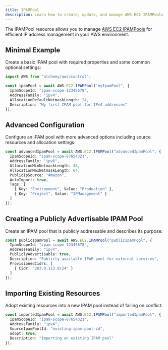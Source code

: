 ```yaml
---
title: IPAMPool
description: Learn how to create, update, and manage AWS EC2 IPAMPools using Alchemy Cloud Control.
---
```



The IPAMPool resource allows you to manage [AWS EC2 IPAMPools](https://docs.aws.amazon.com/ec2/latest/userguide/) for efficient IP address management in your AWS environment.

## Minimal Example

Create a basic IPAM pool with required properties and some common optional settings:

```ts
import AWS from "alchemy/aws/control";

const ipamPool = await AWS.EC2.IPAMPool("myIpamPool", {
  IpamScopeId: "ipam-scope-12345678",
  AddressFamily: "ipv4",
  AllocationDefaultNetmaskLength: 24,
  Description: "My first IPAM pool for IPv4 addresses"
});
```

## Advanced Configuration

Configure an IPAM pool with more advanced options including source resources and allocation settings:

```ts
const advancedIpamPool = await AWS.EC2.IPAMPool("advancedIpamPool", {
  IpamScopeId: "ipam-scope-87654321",
  AddressFamily: "ipv6",
  AllocationMinNetmaskLength: 48,
  AllocationMaxNetmaskLength: 64,
  PublicIpSource: "Amazon",
  AutoImport: true,
  Tags: [
    { Key: "Environment", Value: "Production" },
    { Key: "Project", Value: "IPManagement" }
  ]
});
```

## Creating a Publicly Advertisable IPAM Pool

Create an IPAM pool that is publicly addressable and describes its purpose:

```ts
const publicIpamPool = await AWS.EC2.IPAMPool("publicIpamPool", {
  IpamScopeId: "ipam-scope-12345678",
  AddressFamily: "ipv4",
  PubliclyAdvertisable: true,
  Description: "Publicly available IPAM pool for external services",
  ProvisionedCidrs: [
    { Cidr: "203.0.113.0/24" }
  ]
});
```

## Importing Existing Resources

Adopt existing resources into a new IPAM pool instead of failing on conflict:

```ts
const importedIpamPool = await AWS.EC2.IPAMPool("importedIpamPool", {
  IpamScopeId: "ipam-scope-87654321",
  AddressFamily: "ipv4",
  SourceIpamPoolId: "existing-ipam-pool-id",
  adopt: true,
  Description: "Importing an existing IPAM pool"
});
```
